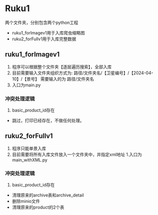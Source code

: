 # Ruku1

两个文件夹，分别包含两个python工程
- ruku1_forImagev1用于入库爬虫缩略图
- ruku2_forFullv1用于入库完整数据

## ruku1_forImagev1
1. 程序可以根据整个文件夹【逐层遍历搜索】，全部入库
1. 目前需要输入文件夹组织方式为:  路径/文件夹名/【卫星编号】/【2024-04-10】/【景号】
    需要输入的为  路径/文件夹名
1. 入口为main.py

### 冲突处理逻辑
1. basic_product_id存在
- 跳过，打印已经存在，不做任何处理。

## ruku2_forFullv1
1. 程序只能单景入库
1. 目前需要将所有入库文件放入一个文件夹中，并指定xml地址
1.入口为main_withXML.py

### 冲突处理逻辑
1. basic_product_id存在
- 清理原来的archive表和archive_detail
- 删除minio文件
- 清理原来的product的2个表

